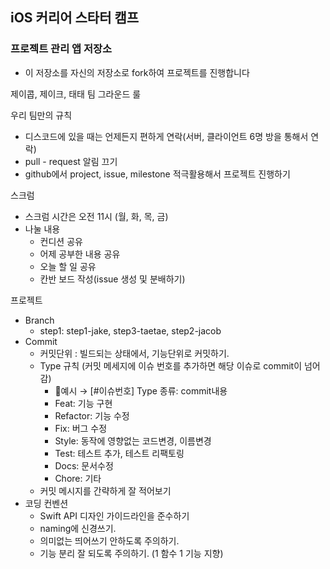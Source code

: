 ## iOS 커리어 스타터 캠프

### 프로젝트 관리 앱 저장소

- 이 저장소를 자신의 저장소로 fork하여 프로젝트를 진행합니다

제이콥, 제이크, 태태 팀 그라운드 룰
 
우리 팀만의 규칙
- 디스코드에 있을 때는 언제든지 편하게 연락(서버, 클라이언트 6명 방을 통해서 연락)
- pull - request 알림 끄기
- github에서 project, issue, milestone 적극활용해서 프로젝트 진행하기

스크럼
- 스크럼 시간은 오전 11시 (월, 화, 목, 금)
- 나눌 내용
	- 컨디션 공유
	- 어제 공부한 내용 공유
	- 오늘 할 일 공유
	- 칸반 보드 작성(issue 생성 및 분배하기)
 
프로젝트
- Branch 
  - step1: step1-jake, step3-taetae, step2-jacob
- Commit
	- 커밋단위 : 빌드되는 상태에서, 기능단위로 커밋하기.
	- Type 규칙 (커밋 메세지에 이슈 번호를 추가하면 해당 이슈로 commit이 넘어감)
		- 📍예시 → [#이슈번호] Type 종류: commit내용
		- Feat: 기능 구현
		- Refactor: 기능 수정
		- Fix: 버그 수정
		- Style: 동작에 영향없는 코드변경, 이름변경
		- Test: 테스트 추가, 테스트 리팩토링
		- Docs: 문서수정
        - Chore: 기타
	- 커밋 메시지를 간략하게 잘 적어보기
- 코딩 컨벤션
	- Swift API 디자인 가이드라인을 준수하기
	- naming에 신경쓰기.
	- 의미없는 띄어쓰기 안하도록 주의하기.
	- 기능 분리 잘 되도록 주의하기. (1 함수 1 기능 지향)
